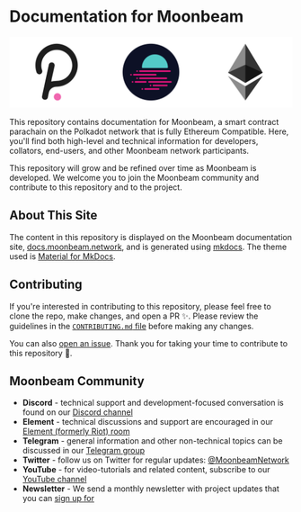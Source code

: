# Documentation for Moonbeam

![Main Page Banner](/images/learn/platform/main-banner.png)

This repository contains documentation for Moonbeam, a smart contract parachain on the Polkadot network that is fully Ethereum Compatible.  Here, you'll find both high-level and technical information for developers, collators, end-users, and other Moonbeam network participants.

This repository will grow and be refined over time as Moonbeam is developed.  We welcome you to join the Moonbeam community and contribute to this repository and to the project.

## About This Site 

The content in this repository is displayed on the Moonbeam documentation site, [docs.moonbeam.network](https://docs.moonbeam.network), and is generated using [mkdocs](https://www.mkdocs.org/). The theme used is [Material for MkDocs](https://squidfunk.github.io/mkdocs-material/).

## Contributing

If you're interested in contributing to this repository, please feel free to clone the repo, make changes, and open a PR ✨. Please review the guidelines in the [`CONTRIBUTING.md` file](https://github.com/PureStake/moonbeam-docs/blob/master/CONTRIBUTING.md) before making any changes.

You can also [open an issue](https://github.com/PureStake/moonbeam-docs/issues/new). Thank you for taking your time to contribute to this repository 💜.

## Moonbeam Community

- **Discord** - technical support and development-focused conversation is found on our [Discord channel](https://discord.gg/PfpUATX)
- **Element** - technical discussions and support are encouraged in our [Element (formerly Riot) room](https://app.element.io/#/room/#moonbeam:matrix.org)
- **Telegram** - general information and other non-technical topics can be discussed in our [Telegram group](https://t.me/Moonbeam_Official)
- **Twitter** - follow us on Twitter for regular updates: [@MoonbeamNetwork](https://twitter.com/MoonbeamNetwork)
- **YouTube** - for video-tutorials and related content, subscribe to our [YouTube channel](https://www.youtube.com/c/MoonbeamNetwork)
- **Newsletter** - We send a monthly newsletter with project updates that you can [sign up for](https://moonbeam.network/newsletter/)

